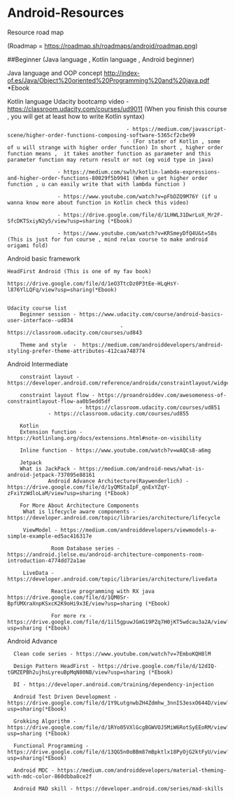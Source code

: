 # Android-Resources

Resource road map 

(Roadmap = https://roadmap.sh/roadmaps/android/roadmap.png)

##Beginner (Java language , Kotlin language , Android beginner)

 Java language and OOP concept http://index-of.es/Java/Object%20oriented%20Programming%20and%20java.pdf *Ebook

 Kotlin language 
              Udacity bootcamp video
 				 	  - https://classroom.udacity.com/courses/ud9011  (When you finish this course , you will get at least how to write Kotlin syntax)

                                          - https://medium.com/javascript-scene/higher-order-functions-composing-software-5365cf2cbe99 
                                          - (For stater of Kotlin , some of u will strange with higher order function) In short , higher order function means ,  it takes another function as parameter and this parameter function may return result or not (eg void type in java)

					- https://medium.com/swlh/kotlin-lambda-expressions-and-higher-order-functions-80029f5b9941 (When u get higher order function , u can easily write that with lambda function )

					- https://www.youtube.com/watch?v=pFbDZQ9M76Y (if u wanna know more about function in Kotlin check this video)

					- https://drive.google.com/file/d/1LHWL31DwrLoX_Mr2F-SfcDKTSxiyN2y5/view?usp=sharing (*Ebook)

					- https://www.youtube.com/watch?v=KRSmeyDfQ4U&t=58s (This is just for fun course , mind relax course to make android origami fold)

Android  basic framework 

    HeadFirst Android (This is one of my fav book) 
                                               - https://drive.google.com/file/d/1eO3TtcDz0P3tEe-HLqHsY-l876YlLQFq/view?usp=sharing(*Ebook)


    Udacity course list 
		Beginner session - https://www.udacity.com/course/android-basics-user-interface--ud834
		                                -   https://classroom.udacity.com/courses/ud843

		Theme and style  -  https://medium.com/androiddevelopers/android-styling-prefer-theme-attributes-412caa748774

 
		

Android Intermediate

        constraint layout - https://developer.android.com/reference/androidx/constraintlayout/widget/ConstraintLayout

        constraint layout flow - https://proandroiddev.com/awesomeness-of-constraintlayout-flow-aa0b5edd5df
                           - https://classroom.udacity.com/courses/ud851
		         - https://classroom.udacity.com/courses/ud855

        Kotlin 
        Extension function - https://kotlinlang.org/docs/extensions.html#note-on-visibility

        Inline function - https://www.youtube.com/watch?v=wAQCs8-a6mg

        Jetpack
        What is JackPack - https://medium.com/android-news/what-is-android-jetpack-737095e88161
                 Android Advance Architecture(Raywenderlich) - https://drive.google.com/file/d/1yQMStaIpF_qnExYZqY-zFxiYzWdloLaM/view?usp=sharing (*Ebook) 

        For More About Architecture Components
		 What is lifecycle aware components - https://developer.android.com/topic/libraries/architecture/lifecycle

		 ViewModel - https://medium.com/androiddevelopers/viewmodels-a-simple-example-ed5ac416317e

                  Room Database series - https://android.jlelse.eu/android-architecture-components-room-introduction-4774dd72a1ae

		 LiveData - https://developer.android.com/topic/libraries/architecture/livedata

                  Reactive programming with RX java https://drive.google.com/file/d/1QM0Sr-BpfUMXraXnpKSxcK2K9oHi9x3E/view?usp=sharing (*Ebook)

                  For more rx - https://drive.google.com/file/d/1il5gpuwJGmG19PZq7H0jKT5wdcau3a2A/view?usp=sharing (*Ebook)


Android Advance 
      
      Clean code series - https://www.youtube.com/watch?v=7EmboKQH8lM

      Design Pattern HeadFirst - https://drive.google.com/file/d/12dIQ-tGMZEPBh2ujhsLyreuBpMqN80NB/view?usp=sharing (*Ebook)

      DI - https://developer.android.com/training/dependency-injection 

      Android Test Driven Development - https://drive.google.com/file/d/1Y9LutgnwbZH4Zdmhw_3nnIS3esxO644D/view?usp=sharing(*Ebook)

      Grokking Algorithm - https://drive.google.com/file/d/1RYo05VXlGcgBGWVOJ5MiW6RotSyEEoRM/view?usp=sharing (*Ebook)

      Functional Programming - https://drive.google.com/file/d/13QG5n0oBBm87mBpktlx18PyOjG2ktFyU/view?usp=sharing(*Ebook)

      Android MDC - https://medium.com/androiddevelopers/material-theming-with-mdc-color-860dbba8ce2f

      Android MAD skill - https://developer.android.com/series/mad-skills




		 

